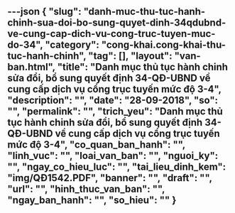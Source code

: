 ---json
{
    "slug": "danh-muc-thu-tuc-hanh-chinh-sua-doi-bo-sung-quyet-dinh-34qdubnd-ve-cung-cap-dich-vu-cong-truc-tuyen-muc-do-34",
    "category": "cong-khai.cong-khai-thu-tuc-hanh-chinh",
    "tag": [],
    "layout": "van-ban.html",
    "title": "Danh mục thủ tục hành chinh sửa đổi, bổ sung quyết định 34-QĐ-UBND về cung cấp dịch vụ cổng trục tuyến mức độ 3-4",
    "description": "",
    "date": "28-09-2018",
    "so": "",
    "permalink": "",
    "trich_yeu": "Danh mục thủ tục hành chinh sửa đổi, bổ sung quyết định 34-QĐ-UBND về cung cấp dịch vụ cổng trục tuyến mức độ 3-4",
    "co_quan_ban_hanh": "",
    "linh_vuc": "",
    "loai_van_ban": "",
    "nguoi_ky": "",
    "ngay_co_hieu_luc": "",
    "tai_lieu_dinh_kem": "img/QĐ1542.PDF",
    "banner": "",
    "draft": "",
    "url": "",
    "hinh_thuc_van_ban": "",
    "ngay_ban_hanh": "",
    "so_hieu": ""
}
---
